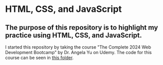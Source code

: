 <!DOCTYPE html>
<html lang="en">

<head>
  <meta charset="UTF-8"/>
</head>
<body>
<h1>HTML, CSS, and JavaScript</h1>
<h2>The purpose of this repository is to highlight my practice using HTML, CSS, and JavaScript.</h2>
<div>
  <p>I started this repository by taking the course "The Complete 2024 Web Development Bootcamp" by Dr. Angela Yu on Udemy. The code for this course can be seen in <a href="https://github.com/cr-carter/Web-Development-Practice/tree/main/Complete%20Web%20Development%20Bootcamp">this folder</a>.</p>
</div>
</body>
</html>
